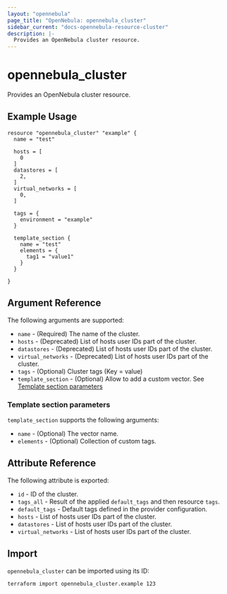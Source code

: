 ```yaml
---
layout: "opennebula"
page_title: "OpenNebula: opennebula_cluster"
sidebar_current: "docs-opennebula-resource-cluster"
description: |-
  Provides an OpenNebula cluster resource.
---
```


# opennebula_cluster

Provides an OpenNebula cluster resource.

## Example Usage

```hcl
resource "opennebula_cluster" "example" {
  name = "test"

  hosts = [
    0
  ]
  datastores = [
    2,
  ]
  virtual_networks = [
    0,
  ]

  tags = {
    environment = "example"
  }

  template_section {
    name = "test"
    elements = {
      tag1 = "value1"
    }
  }

}
```

## Argument Reference

The following arguments are supported:

* `name` - (Required) The name of the cluster.
* `hosts` - (Deprecated) List of hosts user IDs part of the cluster.
* `datastores` - (Deprecated) List of hosts user IDs part of the cluster.
* `virtual_networks` - (Deprecated) List of hosts user IDs part of the cluster.
* `tags` - (Optional) Cluster tags (Key = value)
* `template_section` - (Optional) Allow to add a custom vector. See [Template section parameters](#template-section-parameters)

### Template section parameters

`template_section` supports the following arguments:

* `name` - (Optional) The vector name.
* `elements` - (Optional) Collection of custom tags.

## Attribute Reference

The following attribute is exported:

* `id` - ID of the cluster.
* `tags_all` - Result of the applied `default_tags` and then resource `tags`.
* `default_tags` - Default tags defined in the provider configuration.
* `hosts` - List of hosts user IDs part of the cluster.
* `datastores` - List of hosts user IDs part of the cluster.
* `virtual_networks` - List of hosts user IDs part of the cluster.

## Import

`opennebula_cluster` can be imported using its ID:

```shell
terraform import opennebula_cluster.example 123
```
